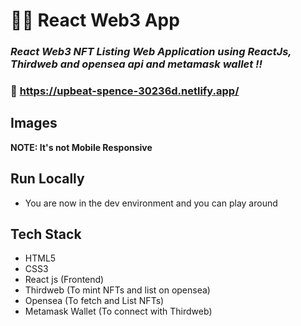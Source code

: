 # 👨‍💻 React Web3 App

### _React Web3 NFT Listing Web Application using ReactJs, Thirdweb and opensea api and metamask wallet !!_

### :link: https://upbeat-spence-30236d.netlify.app/

## Images


**NOTE: It's not Mobile Responsive**

## Run Locally

- You are now in the dev environment and you can play around

## Tech Stack

- HTML5
- CSS3
- React js (Frontend)
- Thirdweb (To mint NFTs and list on opensea)
- Opensea (To fetch and List NFTs)
- Metamask Wallet (To connect with Thirdweb)
